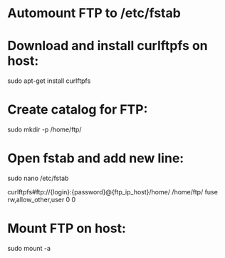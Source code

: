 # Automount FTP to /etc/fstab

# Download and install curlftpfs on host:
sudo apt-get install curlftpfs

# Create catalog for FTP:
sudo mkdir -p /home/ftp/

# Open fstab and add new line:
sudo nano /etc/fstab

curlftpfs#ftp://{login}:{password}@{ftp_ip_host}/home/ /home/ftp/ fuse rw,allow_other,user 0 0

# Mount FTP on host:  
sudo mount -a
